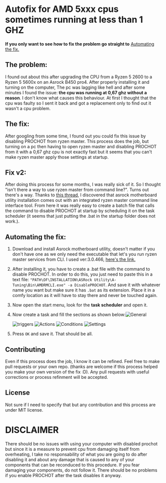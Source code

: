 # Autofix for AMD 5xxx cpus sometimes running at less than 1 GHZ

**If you only want to see how to fix the problem go straight to** [Automating the fix.](#automating-the-fix)

## The problem:
I found out about this after upgrading the CPU from a Ryzen 5 2600 to a Ryzen 5 5600x on an Asrock B450 pro4.
After properly installing it and turning on the computer, The pc was lagging like hell and after some minutes I found the issue: **the cpu was running at 0,67 ghz without a reason**. 
I don't know what causes this behaviour. 
At first I thought that the cpu was faulty so I sent it back and got a replacement only to find out it wasn't a cpu problem.

## The fix:
After googling from some time, I found out you could fix this issue by disabling PROCHOT from ryzen master.
This process does the job, but turning on a pc then having to open ryzen master and disabling PROCHOT from it with a 0,67 ghz cpu is not exactly fast but it seems that you can't make ryzen master apply those settings at startup.

## Fix v2:
After doing this process for some months, I was really sick of it.
So I thought "isn't there a way to use ryzen master from command line?". Turns out there's a way.
Thanks to [this thread](https://www.reddit.com/r/Amd/comments/qn8o7n/hidden_command_line_version_of_ryzen_master_found/), I discovered that asrock motherboard utility installation comes out with an integrated ryzen master command line interface tool. From here it was really easy to create a batch file that calls the command to disable PROCHOT at startup by scheduling it on the task scheduler (it seems that just putting the .bat in the startup folder does not work.).

## Automating the fix:

 1. Download and install Asrock motherboard utility, doesn't matter if you don't have one as we only need the executable that let's you run ryzen master services from CLI. I used ver:3.0.466, [here's the link.](https://download.asrock.com/Utility/MotherboardUtility/MotherboardUtility%28v3.0.466%29.zip)
 2. After installing it, you have to create a .bat file with the command to disable PROCHOT. 
     In order to do this, you just need to paste this in a text file:
	  `"PATH\OF\INSTALLATION\ASRock Utility\A-Tuning\Bin\AMDRMCLI.exe" -a DisablePROCHOT`.
	  And save it with whatever name you want but make sure it has `.bat` as its extension.
	  Place it in a comfy location as it will have to stay there and never be touched again.
3. Now open the start menu, look for the **task scheduler** and open it.
4. Now create a task and fill the sections as shown below:![General](https://i.imgur.com/zU84bLC.png)

	![triggers](https://i.imgur.com/aaLl0mm.png)
	![Actions](https://i.imgur.com/75LcQET.png)
	![Conditions](https://i.imgur.com/M3c1ixH.png)
	![Settings](https://i.imgur.com/3bvFEUN.png)
5. Press `OK` and save it. That should be all. 
## Contributing
Even if this process does the job, I know it can be refined.
Feel free to make pull requests or your own repo. (thanks are welcome if this process helped you make your own version of the fix :D).
 Any pull requests with useful corrections or process refinment will be accepted.
## License
Not sure if I need to specify that but any contribution and this process are under MIT license.
# DISCLAIMER
There should be no issues with using your computer with disabled prochot but since it is a measure to prevent cpu from damaging itself from overheating, I take no responsability of what you are going to do after disabling it and about any damage that is caused to any of your components that can be reconduced to this procedure. 
If you fear damaging your components, do not follow it. 
There should be no problems if you enable PROCHOT after the task disables it anyway.
